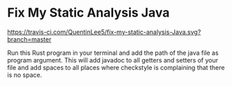 # Fix My Static Analysis Java

https://travis-ci.com/QuentinLee5/fix-my-static-analysis-Java.svg?branch=master

Run this Rust program in your terminal and add the path of the java file as program argument. This will add javadoc to all getters and setters of your file and add spaces to all places where checkstyle is complaining that there is no space. 
